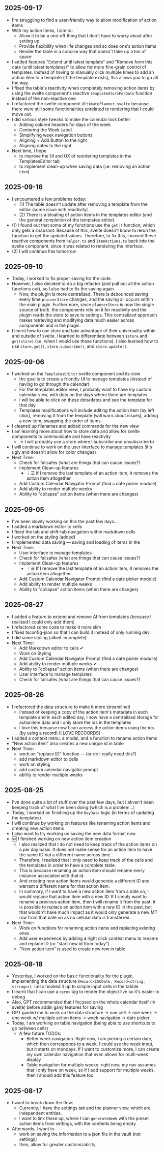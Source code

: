## 2025-09-17
- I'm struggling to find a user-friendly way to allow modification of action items
- With my action items, I aim to:
    - Allow it to be a one-off thing that I don't have to worry about after setting up
    - Provide flexibility when life changes and so does one's action items
    - Render the table in a concise way that doesn't take up a ton of space
- I added features "Extend until latest template" and "Remove form this date (until latest templates)" to allow for more fine-grain control of templates. Instead of having to manually click multiple times to add an action item to a template (if the template exists), this allows you to go all the way.
- I fixed the table's reactivity when completely removing action items by using the svelte component's reactive `templateStoreForDate` function instead of the non-reactive one
- I refactored the svelte component `UltimatePlanner.svelte` because there were still some functionalities unrelated to rendering that I could move out.
- I did various style tweaks to make the calendar look better
    - Adding colored headers for days of the week
    - Centering the Week Label
    - Simplifying week navigation buttons
    - Aligning + Add Button to the right
    - Aligning dates to the right
- Next time, I hope 
    - to improve the UI and UX of reordering templates in the TemplatesEditor tab
    - to implement clean-up when saving data (i.e. removing an action item)

## 2025-09-16
- I encountered a few problems today:
    - (1) The table doesn't update after removing a template from the editor (some issue with reactivity)
    - (2) There is a bloating of action items in the templates editor (and the general completion of the templates editor)
- (1) I found out that some of my functions use the `get()` function, which only gets a snapshot. Because of this, svelte doesn't know to rerun the function to get the updated values. Therefore, to fix this, I moved these reactive components from `helper.ts` and `itemActions.ts` back into the svelte component, since it was related to rendering the interface.
- (2) I will continue this tomorrow


## 2025-09-10
- Today, I worked to fix proper saving for the code.
- However, I also decided to do a big refactor (and pull out all the action functions out), so I also had to fix the saving again.
    - Now, the plugin is more centralized. There is debounced saving every time `plannerStore` changes, and the saving all occurs within the main plugin. Furthermore, since `plannerStore` is now the single source of truth, the components rely on it for reactivity and the plugin reads the store to save to settings. This centralized approach makes retrieving and modifying data much easier across components and in the plugin.
- I learnt how to use store and take advantage of their universality within and outside of svelte. I learned to differentiate between `$store` and `get(store)` (i.e. when I would use these functions). I also learned how to use `store.get()`, `store.subscribe()`, and `store.update()`.

## 2025-09-06
- I worked on the `TemplatesEditor` svelte component and its view
    - the goal is to create a friendly UI to manage templates (instead of having to go through the calendar)
    - For the templates editor view, I probably want to have my custom calendar view, with dots on the days where there are templates
    - I will be able to click on these dots/dates and see the template for that day
    - Templates modifications will include editing the action item (by left click), removing it from the template (will warn about issues), adding a new item, swapping the order of items
- I cleaned up filenames and added commands for the new view
- I am learning more about how to store data and allow for svelte components to communicate and have reactivity
    - → I will probably use a store where I subscribe and unsubscribe to
- I will continue to work on the user interface to manage templates (it's ugly and doesn't allow for color changes)
- Next Time:
    - Check for failsafes (what are things that can cause issues?)
    - Implement Clean-up features
        - ⋮☰ If I remove the last template of an action item, it removes the action item altogether
    - Add Custom Calendar Navigator Prompt (find a date picker module)
    - Add ability to render multiple weeks 
    - Ability to "collapse" action items (when there are changes)


## 2025-09-05
- I've been slowly working on this the past few days...
- I added a markdown editor to cells
- I fixed the tab and shift-tab navigation within markdown cells
- I worked on the styling (added)
- I implemented data saving — saving and loading of items in the 
- Next Time:
    - User interface to manage templates
    - Check for failsafes (what are things that can cause issues?)
    - Implement Clean-up features
        - ⋮☰ If I remove the last template of an action item, it removes the action item altogether
    - Add Custom Calendar Navigator Prompt (find a date picker module)
    - Add ability to render multiple weeks 
    - Ability to "collapse" action items (when there are changes)

## 2025-08-27
- I added a feature to extend and remove AI from templates (because I realized I could only add them)
- I refactored some code to make it more slim
- I fixed tsconfig-json so that I can build it instead of only running dev
- I did some styling (albeit incomplete)
- Next Time:
    - Add Markdown editor to cells ✔
    - Work on Styling
    - Add Custom Calendar Navigator Prompt (find a date picker moduile)
    - Add ability to render multiple weeks ✔ 
    - Ability to "collapse" action items (when there are changes)
    - User interface to manage templates
    - Check for failsafes (what are things that can cause issues?)


## 2025-08-26
- I refactored the data structure to make it more streamlined
    - instead of keeping a copy of the action item's metadata in each template and in each edited day, I now have a centralized storage for actionitem data and I only store the ids in the templates
    - I love this because now I can access the action items using the ids (by using a record) (I LOVE RECOORDS)
- I added a context menu, a modal, and a function to rename action items
- "New action item" also creates a new unique id in table
- Next Time:
    - work on "replace ID" function — (or do I really need this?)
    - add markdown editor to cells
    - work on styling
    - add custom calendar navigator prompt
    - ability to render multiple weeks

## 2025-08-25
- I've done quite a lot of stuff over the past few days, but i ahven't been keeping track of what I've been doing (which is a problem...)
- Today, I worked on finishing up the `DayData` logic (in terms of updating the templates)
- I will continue by working on features like renaming action items and creating new action items
- I also want to try working on saving the new data format now
- 🆕 I finished working on new action item creation
    - I also realized that I do not need to keep track of the action items on a per day basis. It does not make sense for an action item to have the same ID but a different name across time.
    - Therefore, I realized that I only need to keep track of the cells and the templates in order to have a complete table.
    - This is because renaming an action item should rename every instance associated with that id.
    - And creating new action items would generate a different ID and warrant a different name for that action item.
    - In summary, if I want to have a new action item from a date on, I would replace that action item with a new ID. If I simply want to rename a previous action item, then I will rename it from the past. it is possible to replace an action item with a new ID in the past, but that wouldn't have much impact as it would only generate a new MT row from that date on as no cellular data is transferred.
- Next Time:
    - Work on functions for renaming action items and replacing existing ones
    - Add user experience by adding a right click context menu to rename and replace ID (or "start new id from today")
    - "New action item" is used to create new row in table

## 2025-08-18
- Yesterday, I worked on the basic functionality for the plugin, implementing the data structure (`Record<ISODate, Record<string, string>>`). I also hooked it up to simple input cells in the tabble
- I learnt that I can use a `<pre>` tag to render the object live so it's easier to debug
- Also, GPT recommended that I focused on the whole calendar itself (in svelte) before addin gany features for saving
- GPT guided me to work on the data structure → one cell → one week → one week w/ multiple action items → week navigation → date picker
- Today, I am working on table navigation (being able to use shortcuts to go between cells)
    - A few future TODOs:
        - Better week navigation. Right now, I am picking a certain date, which then corresponds to a week. I could use the week input, but it starts on mondays. If I want to customize more, I can create my own calendar navigation that even allows for multi-week display
        - Table navigation for multiple weeks: right now, my nav assumes that I only have on week, so if I add support for multiple weeks, then I should add this feature too.


## 2025-08-17
- I want to break down the flow:
    - Currently, I have the settings tab and the planner view, which are independent entities.
    - I want to link these up, where I can `generateWeek` with the preset action items from settings, with the contents being empty
- Afterwards, I want to
    - work on saving the information to a json file in the vault (not settings)
    - then, allow for greater customizability 